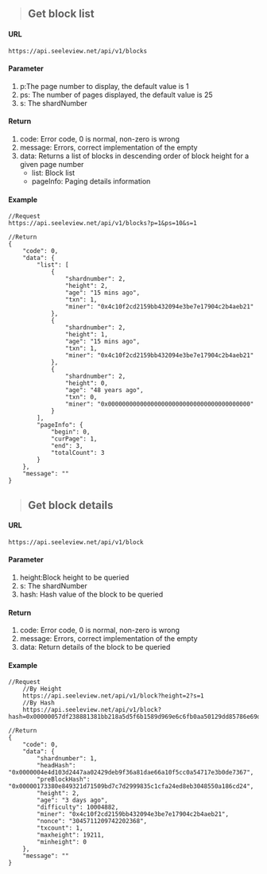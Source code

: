 >## Get block list
#### URL
	https://api.seeleview.net/api/v1/blocks

#### Parameter 
1. p:The page number to display, the default value is 1
2. ps: The number of pages displayed, the default value is 25
3. s: The shardNumber

#### Return
1. code: Error code, 0 is normal, non-zero is wrong
2. message: Errors, correct implementation of the empty
3. data: Returns a list of blocks in descending order of block height for a given page number
	- list: Block list
	- pageInfo: Paging details information

#### Example
	//Request
	https://api.seeleview.net/api/v1/blocks?p=1&ps=10&s=1
	
	//Return
	{
		"code": 0, 
		"data": {
			"list": [
				{
					"shardnumber": 2, 
					"height": 2, 
					"age": "15 mins ago", 
					"txn": 1, 
					"miner": "0x4c10f2cd2159bb432094e3be7e17904c2b4aeb21"
				}, 
				{
					"shardnumber": 2, 
					"height": 1, 
					"age": "15 mins ago", 
					"txn": 1, 
					"miner": "0x4c10f2cd2159bb432094e3be7e17904c2b4aeb21"
				}, 
				{
					"shardnumber": 2, 
					"height": 0, 
					"age": "48 years ago", 
					"txn": 0, 
					"miner": "0x0000000000000000000000000000000000000000"
				}
			], 
			"pageInfo": {
				"begin": 0, 
				"curPage": 1, 
				"end": 3, 
				"totalCount": 3
			}
		}, 
		"message": ""
	}

>## Get block details
#### URL
	https://api.seeleview.net/api/v1/block
	
#### Parameter 
1. height:Block height to be queried
2. s: The shardNumber
3. hash: Hash value of the block to be queried

#### Return
1. code: Error code, 0 is normal, non-zero is wrong
2. message: Errors, correct implementation of the empty
3. data: Return details of the block to be queried

#### Example
	//Request
		//By Height
		https://api.seeleview.net/api/v1/block?height=2?s=1
		//By Hash
		https://api.seeleview.net/api/v1/block?hash=0x00000057df238881381bb218a5d5f6b1589d969e6c6fb0aa50129dd85786e69d
	
	//Return
	{
		"code": 0, 
		"data": {
			"shardnumber": 1, 
			"headHash": "0x0000004e4d103d2447aa02429deb9f36a81dae66a10f5cc0a54717e3b0de7367", 
			"preBlockHash": "0x00000173380e849321d71509bd7c7d2999835c1cfa24ed8eb3048550a186cd24", 
			"height": 2, 
			"age": "3 days ago", 
			"difficulty": 10004882, 
			"miner": "0x4c10f2cd2159bb432094e3be7e17904c2b4aeb21", 
			"nonce": "3045711209742202368", 
			"txcount": 1, 
			"maxheight": 19211, 
			"minheight": 0
		}, 
		"message": ""
	}

